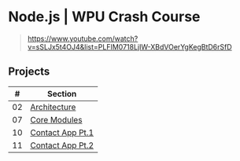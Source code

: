 # Node.js | WPU Crash Course

> https://www.youtube.com/watch?v=sSLJx5t4OJ4&list=PLFIM0718LjIW-XBdVOerYgKegBtD6rSfD

## Projects

| #   | Section                                                                                           |
| --- | ------------------------------------------------------------------------------------------------- |
| 02  | [Architecture](https://github.com/armdnks/NodeJS-WPU-CrashCourse/tree/main/02-architecture)       |
| 07  | [Core Modules](https://github.com/armdnks/NodeJS-WPU-CrashCourse/tree/main/07-core-modules)       |
| 10  | [Contact App Pt.1](https://github.com/armdnks/NodeJS-WPU-CrashCourse/tree/main/10-contact-app-01) |
| 11  | [Contact App Pt.2](https://github.com/armdnks/NodeJS-WPU-CrashCourse/tree/main/11-contact-app-02) |
